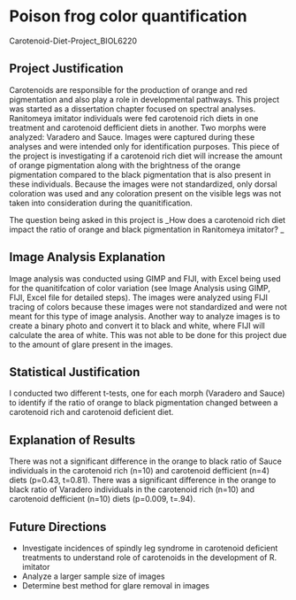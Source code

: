 # Poison frog color quantification
Carotenoid-Diet-Project_BIOL6220

## Project Justification
Carotenoids are responsible for the production of orange and red pigmentation and also play a role in developmental pathways. This project was started as a dissertation chapter focused on spectral analyses. 
Ranitomeya imitator individuals were fed carotenoid rich diets in one treatment and carotenoid defficient diets in another. Two morphs were analyzed: Varadero and Sauce. Images were captured during these analyses and were intended only for identification purposes. 
This piece of the project is investigating if a carotenoid rich diet will increase the amount of orange pigmentation along with the brightness of the orange pigmentation compared to the black pigmentation that is also present in these individuals. 
Because the images were not standardized, only dorsal coloration was used and any coloration present on the visible legs was not taken into consideration during the quanitification.

The question being asked in this project is _How does a carotenoid rich diet impact the ratio of orange and black pigmentation in Ranitomeya imitator?
_

## Image Analysis Explanation
Image analysis was conducted using GIMP and FIJI, with Excel being used for the quanitifcation of color variation (see Image Analysis using GIMP, FIJI, Excel file for detailed steps). The images were analyzed using FIJI tracing of colors because these images were not standardized and were not meant for this type of image analysis. Another way to analyze images is to create a binary photo and convert it to black and white, where FIJI will calculate the area of white. This was not able to be done for this project due to the amount of glare present in the images.

## Statistical Justification
I conducted two different t-tests, one for each morph (Varadero and Sauce) to identify if the ratio of orange to black pigmentation changed between a carotenoid rich and carotenoid deficient diet. 

## Explanation of Results
There was not a significant difference in the orange to black ratio of Sauce individuals in the carotenoid rich (n=10) and carotenoid defficient (n=4) diets (p=0.43, t=0.81). There was a significant difference in the orange to black ratio of Varadero individuals in the carotenoid rich (n=10) and carotenoid defficient (n=10) diets (p=0.009, t=.94).

## Future Directions
- Investigate incidences of spindly leg syndrome in carotenoid deficient treatments to understand role of carotenoids in the development of R. imitator
- Analyze a larger sample size of images
- Determine best method for glare removal in images
